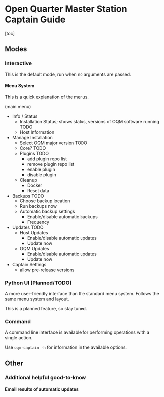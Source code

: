 # Open Quarter Master Station Captain Guide

[toc]

## Modes

### Interactive

This is the default mode, run when no arguments are passed.

#### Menu System

This is a quick explanation of the menus.

(main menu)
- Info / Status
  - Installation Status; shows status, versions of OQM software running TODO
  - Host Information
- Manage Installation
  - Select OQM major version TODO
  - Core? TODO
  - Plugins TODO
    - add plugin repo list
    - remove plugin repo list
    - enable plugin
    - disable plugin
  - Cleanup
    - Docker
    - Reset data
- Backups TODO
  - Choose backup location
  - Run backups now
  - Automatic backup settings
    - Enable/disable automatic backups
    - Frequency
- Updates TODO
  - Host Updates
    - Enable/disable automatic updates
    - Update now
  - OQM Updates
    - Enable/disable automatic updates
    - Update now
- Captain Settings
  - allow pre-release versions

### Python UI (Planned/TODO)

A more user-friendly interface than the standard menu system. Follows the same menu system and layout.

This is a planned feature, so stay tuned.

### Command

A command line interface is available for performing operations with a single action.

Use `oqm-captain -h` for information in the available options.

## Other

### Additional helpful good-to-know

#### Email results of automatic updates


